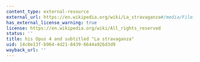 ```yaml
---
content_type: external-resource
external_url: https://en.wikipedia.org/wiki/La_stravaganza#/media/File:Titelpagina_van_'La_Stravaganza'_La_Stravaganza,_concerti_consacrati_a_sua_eccellenza_il_sig._Vettor_Delfino_da_D._Antonio_Vivaldi_opera_quarta,_libro_primo_%28titel_op_object%29,_RP-P-2016-1496-2.jpg
has_external_license_warning: true
license: https://en.wikipedia.org/wiki/All_rights_reserved
status: ''
title: his Opus 4 and subtitled "La stravaganza"
uid: 14c0e13f-b964-4d21-8439-6644a926d3d9
wayback_url: ''
---
```

